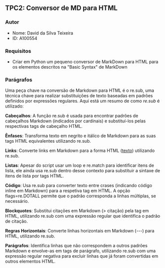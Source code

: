 ## TPC2: Conversor de MD para HTML

### Autor
- Nome: David da Silva Teixeira
- ID: A100554

### Requisitos
- Criar em Python um pequeno conversor de MarkDown para HTML para os elementos descritos na "Basic Syntax" de MarkDown

### Parágrafos
Uma peça chave na conversão de Markdown para HTML é o re.sub, uma técnica chave para realizar substituições de texto baseadas em padrões definidos por expressões regulares. Aqui está um resumo de como *re.sub* é utilizado:

**Cabeçalhos**: A função re.sub é usada para encontrar padrões de cabeçalhos Markdown (indicados por cardinais) e substituí-los pelas respectivas tags de cabeçalho HTML.

**Ênfases**: Transforma texto em negrito e itálico de Markdown para as suas tags HTML equivalentes utilizando re.sub.

**Links**: Converte links em Markdown para a forma HTML (<a href="url">texto</a>) utilizando re.sub.

**Listas**: Apesar do script usar um loop e re.match para identificar itens de lista, ele ainda usa re.sub dentro desse contexto para substituir a sintaxe de itens de lista por tags HTML.

**Código**: Usa re.sub para converter texto entre crases (indicando código inline em Markdown) para a respetiva tag em HTML. A opção flags=re.DOTALL permite que o padrão corresponda a linhas múltiplas, se necessário.

**Blockquotes**: Substitui citações em Markdown (> citação) pela tag em HTML, utilizando re.sub com uma expressão regular que identifica o padrão de citação.

**Regras Horizontais**: Converte linhas horizontais em Markdown (---) para HTML, utilizando re.sub.

**Parágrafos**: Identifica linhas que não correspondem a outros padrões Markdown e envolve-as em tags de parágrafo, utilizando re.sub com uma expressão regular negativa para excluir linhas que já foram convertidas em outros elementos HTML.
